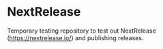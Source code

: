 # NextRelease
Temporary testing repository to test out NextRelease (https://nextrelease.io/) and publishing releases.
